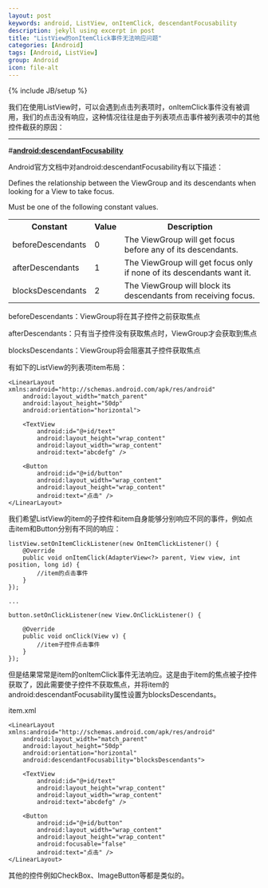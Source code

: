 ```yaml
---
layout: post
keywords: android, ListView, onItemClick, descendantFocusability
description: jekyll using excerpt in post
title: "ListView的onItemClick事件无法响应问题"
categories: [Android]
tags: [Android, ListView]
group: Android
icon: file-alt
---
```

{% include JB/setup %}

我们在使用ListView时，可以会遇到点击列表项时，onItemClick事件没有被调用，我们的点击没有响应，这种情况往往是由于列表项点击事件被列表项中的其他控件截获的原因：

<!--excerpt-->

***
#[<b>android:descendantFocusability</b>](http://developer.android.com/reference/android/view/ViewGroup.html#attr_android:descendantFocusability)

Android官方文档中对android:descendantFocusability有以下描述：

Defines the relationship between the ViewGroup and its descendants when looking for a View to take focus.

Must be one of the following constant values.

<table>
    <tr>
        <th>Constant</th>
        <th>Value</th>
        <th>	Description</th>
    </tr>
    <tr>
        <td>beforeDescendants</td>
        <td>	0</td>
        <td>	The ViewGroup will get focus before any of its descendants.</td>
    </tr>
    <tr>
        <td>afterDescendants</td>
        <td>	1</td>
        <td>	The ViewGroup will get focus only if none of its descendants want it.</td>
    </tr>
    <tr>
        <td>blocksDescendants</td>
        <td>2</td>
        <td>The ViewGroup will block its descendants from receiving focus.</td>
    </tr>
</table>


beforeDescendants：ViewGroup将在其子控件之前获取焦点

afterDescendants：只有当子控件没有获取焦点时，ViewGroup才会获取到焦点

blocksDescendants：ViewGroup将会阻塞其子控件获取焦点

有如下的ListView的列表项item布局：

    <LinearLayout xmlns:android="http://schemas.android.com/apk/res/android"
        android:layout_width="match_parent"
        android:layout_height="50dp"
        android:orientation="horizontal">
    
        <TextView
            android:id="@+id/text"
            android:layout_height="wrap_content"
            android:layout_width="wrap_content"
            android:text="abcdefg" />
        
        <Button
            android:id="@+id/button"
            android:layout_width="wrap_content"
            android:layout_height="wrap_content"
            android:text="点击" />
    </LinearLayout>

我们希望ListView的item的子控件和item自身能够分别响应不同的事件，例如点击item和Button分别有不同的响应：

    listView.setOnItemClickListener(new OnItemClickListener() {
        @Override
        public void onItemClick(AdapterView<?> parent, View view, int position, long id) {
            //item的点击事件
        }
    });
    
    ...
    
    button.setOnClickListener(new View.OnClickListener() {
    
        @Override
        public void onClick(View v) {
            //item子控件点击事件
        }
    });

但是结果常常是item的onItemClick事件无法响应。这是由于item的焦点被子控件获取了，因此需要使子控件不获取焦点，并将item的android:descendantFocusability属性设置为blocksDescendants。

item.xml

    <LinearLayout xmlns:android="http://schemas.android.com/apk/res/android"
        android:layout_width="match_parent"
        android:layout_height="50dp"
        android:orientation="horizontal"
        android:descendantFocusability="blocksDescendants">
        
        <TextView
            android:id="@+id/text"
            android:layout_height="wrap_content"
            android:layout_width="wrap_content"
            android:text="abcdefg" />
        
        <Button
            android:id="@+id/button"
            android:layout_width="wrap_content"
            android:layout_height="wrap_content"
            android:focusable="false"
            android:text="点击" />
    </LinearLayout>



其他的控件例如CheckBox、ImageButton等都是类似的。